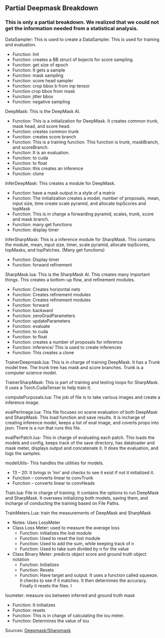 ## Partial Deepmask Breakdown

### This is only a partial breakdown. We realized that we could not get the information needed from a statistical analysis.

DataSampler: This is used to create a DataSampler. This is used for training and evaluation.
  - Function: Init
  - Function: creates a BB struct of bojects for score sampling.
  - Function: get size of epoch
  - Function: It gets a sample
  - Function: mask sampling
  - Function: score head sampler
  - Function: crop bbox b from inp tensor
  - Function crop bbox from mask
  - Function: jitter bbox
  - Function: negative sampling
  
DeepMask: This is the DeepMask AI.
  - Function: This is a initialization for DeepMask. It creates common trunk, mask head, and score head.
  - Function: creates common trunk
  - Function:  creates score branch
  - Function: This is a training function. This function is trunk, maskBranch, and scoreBranch.
  - Function: It is an evaluation.
  - Function: to cuda
  - Function: to float
  - Function: this creates an inference
  - Function: clone
  
 InferDeepMask: This creates a module for DeepMask.
  - Function: have a mask output in a style of a matrix
  - Function: The initialization creates a model, number of proposals, mean, input size, time create scale pyramid, and allocate topScores and topMask
  - Function: This is in charge a forwarding pyramid, scales, trunk,  score and mask branch.
  - Function: many get functions
  - Function: display timer
  
InferSharpMask: This is a inference module for SharpMask. This contains the module, mean, input size, timer, scale pyramid, allocate topScores, topMasks, and topPatches.
	(Many get functions)
  - Function: Display timer
  - Function: forward refinement
  
SharpMask.lua: This is the SharpMask AI. This creates many important things. This creates a bottom-up flow, and refinement modules. 
  - Function: Creates horizontal nets
  - Function: Creates refinement modules
  - Function: Creates refinement modules
  - Function: forward
  - Function: backward
  - Function: zeroGradParameters
  - Function: updateParameters
  - Function: evaluate
  - Function: to cuda
  - Function: to float
  - Function: creates a number of proposals for inference
  - Function: inference/ This is used to create inferences
  - Function: This creates a clone
  
TrainerDeepmask.lua: This is in charge of training DeepMask. It has a Trunk model tree. The trunk tree has mask and score branches.  Trunk is a computer science model.

TrainerSharpMask: This is part of training and testing loops for SharpMask. It uses a Torch.CudaTenser to help train it.

computePurposals.lua: The job of file is to take various images and create a inference image.

evalPerImage.lua: This file focuses on scene evaluation of both DeepMask and SharpMask. This load function and save results. It is incharge of creating inference model, keeps a list of eval image, and coverts props into json. There is a run that runs this file.

evalPerPatch.lua- This in charge of evaluating each patch. This loads the models and config, keeps track of the save directory, has dataloader and mask meter, displays output and concatenate it. It does the evaluation, and logs the samples.

modelUtils- This handles the utilities for models.
  - 13 – 20:  It brings in ‘inn’ and checks to see it exist if not it initialized it.
  - Function – converts linear to convTrunk
  - Function – converts linear to convHeads
  
Train.lua: File in charge of training. It contains the options to run DeepMask and SharpMask. It oversees initializing both models, saving them, and incharge of conducting the training based on File Paths.

TrainMeters.Lua: train the measurements of DeepMask and SharpMask
  - Notes: Uses LossMeter
  - Class Loss Meter: used to measure the average loss
	- Function: initializes the lost module
	- Function: Used to reset the lost module
	- Function: Used to add the sum, while keeping track of n
	- Function: Used to take sum divided by n for the value
  - Class Binary Meter: predicts object score and ground truth object notation
	- Function: Initializes
	- Function: Resets
	- Function: Have target and output. It uses a function called squeeze. It checks to see if it matches.  It then determines the accuracy. Finally it resets the files. I

Ioumeter: measure iou between inferred and ground truth mask
  - Function: It initializes
  - Function: resets
  - Function: This is in charge of calculating the iou meter.
  - Function: Determines the value of iou

Sources:
[Deepmask/Sharpmask](https://github.com/facebookresearch/deepmask)
